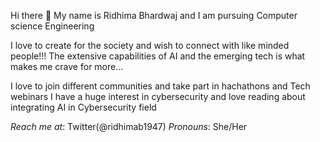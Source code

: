Hi there 👋
My name is Ridhima Bhardwaj and I am pursuing Computer science Engineering


I love to create for the society and wish to connect with like minded people!!!
The extensive capabilities of AI and the emerging tech is what makes me crave for more...


I love to join different communities and take part in hachathons and Tech webinars
I have a huge interest in cybersecurity and love reading about integrating AI in Cybersecurity field


 *Reach me at*: Twitter(@ridhimab1947)
 *Pronouns*: She/Her
 

